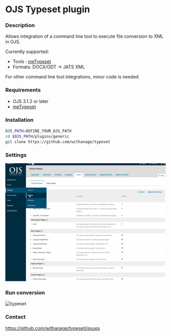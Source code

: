 # OJS Typeset plugin
### Description

Allows integration of a command line tool to execute file conversion  to XML in OJS.

Currently supported:  
* Tools : [meTypeset](https://github.com/MartinPaulEve/meTypeset)
* Formats: DOCX/ODT -> JATS XML

For other command line tool integrations,  minor code is needed.  

### Requirements
* OJS 3.1.2 or later
* [meTypeset](https://github.com/MartinPaulEve/meTypeset) 


### Installation 

```bash
OJS_PATH=DEFINE_YOUR_OJS_PATH
cd $OJS_PATH/plugins/generic
git clone https://github.com/withanage/typeset 

```

### Settings
![typeset](assets/typeset_settings.gif)

### Run conversion
![typeset](assets/typeset_run.gif)


### Contact

https://github.com/withanage/typeset/issues


